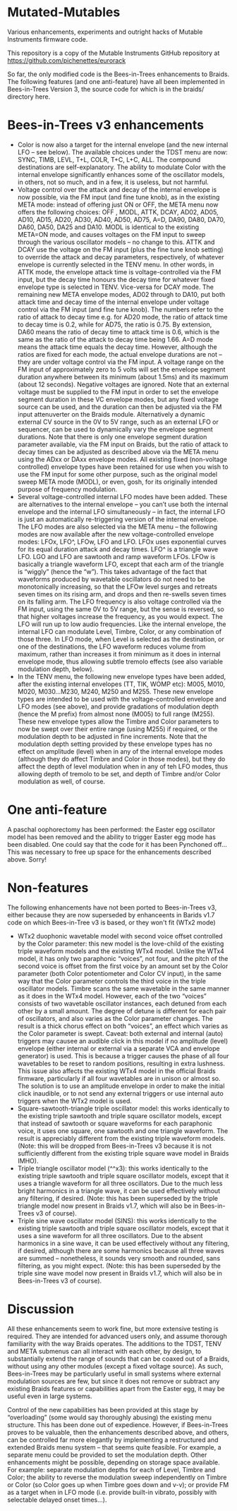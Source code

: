 Mutated-Mutables
================

Various enhancements, experiments and outright hacks of Mutable Instruments firmware code.

This repository is a copy of the Mutable Instruments GitHub repository at https://github.com/pichenettes/eurorack

So far, the only modified code is the Bees-in-Trees enhancements to Braids. The following features (and one anti-feature) have all been implemented in Bees-in-Trees Version 3, the source code for which is in the braids/ directory here. 

Bees-in-Trees v3 enhancements
=============================

* Color is now also a target for the internal envelope (and the new internal LFO – see below). The available choices under the TDST menu are now: SYNC, TIMB, LEVL, T+L, COLR, T+C, L+C, ALL. The compound destinations are self-explanatory. The ability to modulate Color with the internal envelope significantly enhances some of the oscillator models, in others, not so much, and in a few, it is useless, but not harmful.
* Voltage control over the attack and decay of the internal envelope is now possible, via the FM input (and fine tune knob), as in the existing META mode: instead of offering just ON or OFF, the META menu now offers the following choices: OFF , MODL, ATTK, DCAY, AD02, AD05, AD10, AD15, AD20, AD30, AD40, AD50, AD75, A=D, DA90, DA80, DA70, DA60, DA50, DA25 and DA10. MODL is identical to the existing META=ON mode, and causes voltages on the FM input to sweep through the various oscillator models – no change to this. ATTK and DCAY use the voltage on the FM input (plus the fine tune knob setting) to override the attack and decay parameters, respectively, of whatever envelope is currently selected in the TENV menu. In other words, in ATTK mode, the envelope attack time is voltage-controlled via the FM input, but the decay time honours the decay time for whatever fixed envelope type is selected in TENV. Vice-versa for DCAY mode. The remaining new META envelope modes, AD02 through to DA10, put both attack time and decay time of the internal envelope under voltage control via the FM input (and fine tune knob). The numbers refer to the ratio of attack to decay time e.g. for AD20 mode, the ratio of attack time to decay time is 0.2, while for AD75, the ratio is 0.75. By extension, DA60 means the ratio of decay time to attack time is 0.6, which is the same as the ratio of the attack to decay time being 1.66. A=D mode means the attack time equals the decay time. However, although the ratios are fixed for each mode, the actual envelope durations are not – they are under voltage control via the FM input. A voltage range on the FM input of approximately zero to 5 volts will set the envelope segment duration anywhere between its minimum (about 1.5ms) and its maximum (about 12 seconds). Negative voltages are ignored. Note that an external voltage must be supplied to the FM input in order to set the envelope segment duration in these VC envelope modes, but any fixed voltage source can be used, and the duration can then be adjusted via the FM input attenuverter on the Braids module. Alternatively a dynamic external CV source in the 0V to 5V range, such as an external LFO or sequencer, can be used to dynamically vary the envelope segment durations. Note that there is only one envelope segment duration parameter available, via the FM input on Braids, but the ratio of attack to decay times can be adjusted as described above via the META menu using the ADxx or DAxx envelope modes. All existing fixed (non-voltage controlled) envelope types have been retained for use when you wish to use the FM input for some other purpose, such as the original model sweep META mode (MODL), or even, gosh, for its originally intended purpose of frequency modulation.
* Several voltage-controlled internal LFO modes have been added. These are alternatives to the internal envelope – you can’t use both the internal envelope and the internal LFO simultaneously – in fact, the internal LFO is just an automatically re-triggering version of the internal envelope. The LFO modes are also selected via the META menu – the following modes are now available after the new voltage-controlled envelope modes: LFOx, LFO^, LFOw, LFO and LFO. LFOx uses exponential curves for its equal duration attack and decay times. LFO^ is a triangle wave LFO. LGO and LFO are sawtooth and ramp waveform LFOs. LFOw is basically a triangle waveform LFO, except that each arm of the triangle is “wiggly” (hence the “w”). This takes advantage of the fact that waveforms produced by wavetable oscillators do not need to be monotonically increasing, so that the LFOw level surges and retreats seven times on its rising arm, and drops and then re-swells seven times on its falling arm. The LFO frequency is also voltage controlled via the FM input, using the same 0V to 5V range, but the sense is reversed, so that higher voltages increase the frequency, as you would expect. The LFO will run up to low audio frequencies. Like the internal envelope, the internal LFO can modulate Level, Timbre, Color, or any combination of those three. In LFO mode, when Level is selected as the destination, or one of the destinations, the LFO waveform reduces volume from maximum, rather than increases it from minimum as it does in internal envelope mode, thus allowing subtle tremolo effects (see also variable modulation depth, below).
* In the TENV menu, the following new envelope types have been added, after the existing internal envelopes (TT, TIK, WOMP etc): M005, M010, M020, M030…M230, M240, M250 and M255. These new envelope types are intended to be used with the voltage-controlled envelope and LFO modes (see above), and provide gradations of modulation depth (hence the M prefix) from almost none (M005) to full range (M255). These new envelope types allow the Timbre and Color parameters to now be swept over their entire range (using M255) if required, or the modulation depth to be adjusted in fine increments. Note that the modulation depth setting provided by these envelope types has no effect on amplitude (level) when in any of the internal envelope modes (although they do affect Timbre and Color in those modes), but they do affect the depth of level modulation when in any of teh LFO modes, thus allowing depth of tremolo to be set, and depth of Timbre and/or Color modulation as well, of course.

One anti-feature
================
A paschal oophorectomy has been performed: the Easter egg oscillator model has been removed and the ability to trigger Easter egg mode has been disabled. One could say that the code for it has been Pynchoned off… This was necessary to free up space for the enhancements described above. Sorry!

Non-features
============
The following enhancements have not been ported to Bees-in-Trees v3, either because they are now superseded by enhanceents in Barids v1.7 code on which Bees-in-Tree v3 is based, or they won't fit (WTx2 mode)

* WTx2 duophonic wavetable model with second voice offset controlled by the Color parameter: this new model is the love-child of the existing triple waveform models and the existing WTx4 model. Unlike the WTx4 model, it has only two paraphonic “voices”, not four, and the pitch of the second voice is offset from the first voice by an amount set by the Color parameter (both Color potentiometer and Color CV input), in the same way that the Color parameter controls the third voice in the triple oscillator models. Timbre scans the same wavetable in the same manner as it does in the WTx4 model. However, each of the two “voices” consists of two wavetable oscillator instances, each detuned from each other by a small amount. The degree of detune is different for each pair of oscillators, and also varies as the Color parameter changes. The result is a thick chorus effect on both “voices”, an effect which varies as the Color parameter is swept. Caveat: both external and internal (auto) triggers may causee an audible click in this model if no amplitude (level) envelope (either internal or external via a separate VCA and envelope generator) is used. This is because a trigger causes the phase of all four wavetables to be reset to random positions, resulting in extra lushness. This issue also affects the existing WTx4 model in the official Braids firmware, particularly if all four wavetables are in unison or almost so. The solution is to use an amplitude envelope in order to make the initial click inaudible, or to not send any external triggers or use internal auto triggers when the WTx2 model is used.
* Square-sawtooth-triangle triple oscillator model: this works identically to the existing triple sawtooth and triple square oscillator models, except that instead of sawtooth or square waveforms for each paraphonic voice, it uses one square, one sawtooth and one triangle waveform. The result is appreciably different from the existing triple waveform models. (Note: this will be dropped from Bees-in-Trees v3 because it is not sufficiently different from the existing triple square wave model in Braids IMHO).
* Triple triangle oscillator model (^^x3): this works identically to the existing triple sawtooth and triple square oscillator models, except that it uses a triangle waveform for all three oscillators. Due to the much less bright harmonics in a triangle wave, it can be used effectively without any filtering, if desired. (Note: this has been superseded by the triple triangle model now present in Braids v1.7, which will also be in Bees-in-Trees v3 of course).
* Triple sine wave oscillator model (SINS): this works identically to the existing triple sawtooth and triple square oscillator models, except that it uses a sine waveform for all three oscillators. Due to the absent harmonics in a sine wave, it can be used effectively without any filtering, if desired, although there are some harmonics because all three waves are summed – nonetheless, it sounds very smooth and rounded, sans filtering, as you might expect. (Note: this has been superseded by the triple sine wave model now present in Braids v1.7, which will also be in Bees-in-Trees v3 of course).

Discussion
==========
All these enhancements seem to work fine, but more extensive testing is required. They are intended for advanced users only, and assume thorough familiarity with the way Braids operates. The additions to the TDST, TENV and META submenus can all interact with each other, by design, to substantially extend the range of sounds that can be coaxed out of a Braids, without using any other modules (except a fixed voltage source). As such, Bees-in-Trees may be particularly useful in small systems where external modulation sources are few, but since it does not remove or subtract any existing Braids features or capabilities apart from the Easter egg, it may be useful even in large systems.

Control of the new capabilities has been provided at this stage by “overloading” (some would say thoroughly abusing) the existing menu structure. This has been done out of expedience. However, if Bees-in-Trees proves to be valuable, then the enhancements described above, and others, can be controlled far more elegantly by implementing a restructured and extended Braids menu system – that seems quite feasible. For example, a separate menu could be provided to set the modulation depth. Other enhancements might be possible, depending on storage space available. For example: separate modulation depths for each of Level, Timbre and Color; the ability to reverse the modulation sweep independently on Timbre or Color (so Color goes up when Timbre goes down and v-v); or provide FM as a target when in LFO mode (i.e. provide built-in vibrato, possibly with selectable delayed onset times…).

